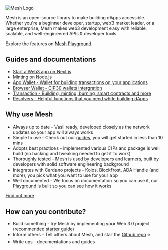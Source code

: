 ![Mesh Logo](https://mesh.martify.io/logo-mesh/mesh.png)

Mesh is an open-source library to make building dApps accessible. Whether you're a beginner developer, startup, web3 market leader, or a large enterprise, Mesh makes web3 development easy with reliable, scalable, and well-engineered APIs & developer tools.

Explore the features on [Mesh Playground](https://mesh.martify.io/).

## Guides and documentations

- [Start a Web3 app on Next.js](https://mesh.martify.io/guides/nextjs)
- [Minting on Node.js](https://mesh.martify.io/guides/mintingonnodejs)
- [App Wallet - Wallet for building transactions on your applications](https://mesh.martify.io/apis/appwallet)
- [Browser Wallet - CIP30 wallets intergration](https://mesh.martify.io/apis/browserwallet)
- [Transaction - Building, minting, burning, smart contracts and more](https://mesh.martify.io/apis/transaction)
- [Resolvers - Helpful functions that you need while building dApps](https://mesh.martify.io/apis/resolvers)

## Why use Mesh
- Always up to date - Vasil ready, developed closely as the network updates so your app will always works
- Simple to use - Check out our [guides](https://mesh.martify.io/guides), you will get started in less than 10 mins
- Adopts best practices - implemented various CIPs and package is well build (no hacking and tweaking needed to get it to work)
- Thoroughly tested - Mesh is used by developers and learners, built by developers with solid software engineering background
- Integrates with Cardano projects - Koios, Blockfrost, ADA Handle (and more), you pick what you want to use for your app
- Well documented - We focus on documentation so you can use it, our [Playground](https://mesh.martify.io/) is built so you can see how it works

[Find out more](https://mesh.martify.io/about)

## How can you contribute?

- Build something - try Mesh by implementing your Web 3.0 project (recommended [starter guide](https://mesh.martify.io/guides/nextjs))
- Inform others - Tell others about Mesh, and star the [Github repo](https://github.com/MartifyLabs/mesh) :star:
- Write ups - documentations and guides
